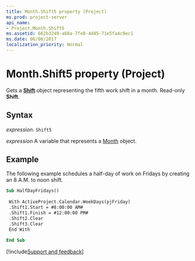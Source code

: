 ```yaml
---
title: Month.Shift5 property (Project)
ms.prod: project-server
api_name:
- Project.Month.Shift5
ms.assetid: 662b3249-a68a-7fe0-4d45-71e5fa4c9ec1
ms.date: 06/08/2017
localization_priority: Normal
---
```



# Month.Shift5 property (Project)

Gets a  **[Shift](Project.Shift.md)** object representing the fifth work shift in a month. Read-only **Shift**.


## Syntax

_expression_. `Shift5`

_expression_ A variable that represents a [Month](./Project.Month.md) object.


## Example

The following example schedules a half-day of work on Fridays by creating an 8 A.M. to noon shift.


```vb
Sub HalfDayFridays() 
 
 With ActiveProject.Calendar.WeekDays(pjFriday) 
 .Shift1.Start = #8:00:00 AM# 
 .Shift1.Finish = #12:00:00 PM# 
 .Shift2.Clear 
 .Shift3.Clear 
 End With 
 
End Sub
```

[!include[Support and feedback](~/includes/feedback-boilerplate.md)]